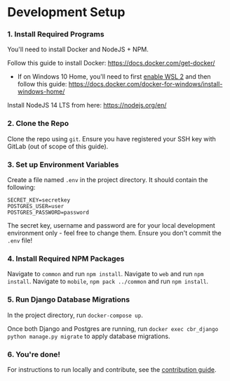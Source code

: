 # Development Setup

### 1. Install Required Programs

You'll need to install Docker and NodeJS + NPM.

Follow this guide to install Docker: https://docs.docker.com/get-docker/
  - If on Windows 10 Home, you'll need to first [enable WSL 2](https://docs.microsoft.com/en-us/windows/wsl/install-win10) and then follow this guide: https://docs.docker.com/docker-for-windows/install-windows-home/

Install NodeJS 14 LTS from here: https://nodejs.org/en/

### 2. Clone the Repo

Clone the repo using `git`. Ensure you have registered your SSH key with GitLab (out of scope of this guide).

### 3. Set up Environment Variables

Create a file named `.env` in the project directory. It should contain the following:

```
SECRET_KEY=secretkey
POSTGRES_USER=user
POSTGRES_PASSWORD=password
```

The secret key, username and password are for your local development environment only - feel free to change them. Ensure you don't commit the `.env` file!

### 4. Install Required NPM Packages

Navigate to `common` and run `npm install`.
Navigate to `web` and run `npm install`.
Navigate to `mobile`, `npm pack ../common` and run `npm install`.

### 5. Run Django Database Migrations

In the project directory, run `docker-compose up`.

Once both Django and Postgres are running, run `docker exec cbr_django python manage.py migrate` to apply database migrations.

### 6. You're done!

For instructions to run locally and contribute, see the [contribution guide](CONTRIBUTION.md).